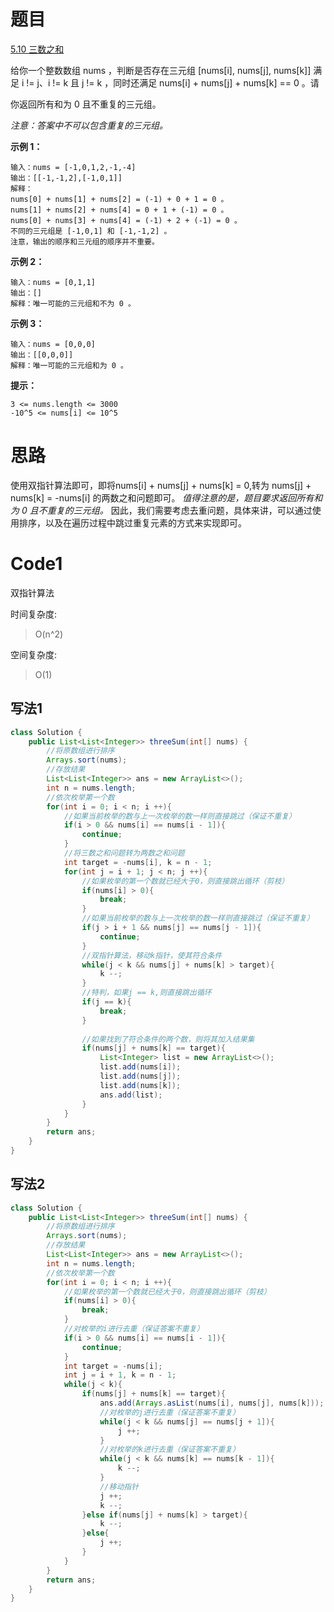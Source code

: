 # 题目
[5.10 三数之和](https://leetcode.cn/problems/3sum/)

给你一个整数数组 nums ，判断是否存在三元组 [nums[i], nums[j], nums[k]] 满足 i != j、i != k 且 j != k ，同时还满足 nums[i] + nums[j] + nums[k] == 0 。请

你返回所有和为 0 且不重复的三元组。

_注意：答案中不可以包含重复的三元组。_

**示例 1：**
``` 
输入：nums = [-1,0,1,2,-1,-4]
输出：[[-1,-1,2],[-1,0,1]]
解释：
nums[0] + nums[1] + nums[2] = (-1) + 0 + 1 = 0 。
nums[1] + nums[2] + nums[4] = 0 + 1 + (-1) = 0 。
nums[0] + nums[3] + nums[4] = (-1) + 2 + (-1) = 0 。
不同的三元组是 [-1,0,1] 和 [-1,-1,2] 。
注意，输出的顺序和三元组的顺序并不重要。
```

**示例 2：**
``` 
输入：nums = [0,1,1]
输出：[]
解释：唯一可能的三元组和不为 0 。
```

**示例 3：**
``` 
输入：nums = [0,0,0]
输出：[[0,0,0]]
解释：唯一可能的三元组和为 0 。
```


**提示：**
```
3 <= nums.length <= 3000
-10^5 <= nums[i] <= 10^5
```

# 思路
使用双指针算法即可，即将nums[i] + nums[j] + nums[k] = 0,转为 nums[j] + nums[k] = -nums[i] 的两数之和问题即可。
*值得注意的是，题目要求返回所有和为 0 且不重复的三元组。* 因此，我们需要考虑去重问题，具体来讲，可以通过使用排序，以及在遍历过程中跳过重复元素的方式来实现即可。

# Code1
双指针算法

时间复杂度:
>O(n^2)

空间复杂度:
> O(1)  

## 写法1
```java
class Solution {
    public List<List<Integer>> threeSum(int[] nums) {
        //将原数组进行排序
        Arrays.sort(nums);
        //存放结果
        List<List<Integer>> ans = new ArrayList<>();
        int n = nums.length;
        //依次枚举第一个数
        for(int i = 0; i < n; i ++){
            //如果当前枚举的数与上一次枚举的数一样则直接跳过（保证不重复）
            if(i > 0 && nums[i] == nums[i - 1]){
                continue;
            }
            //将三数之和问题转为两数之和问题
            int target = -nums[i], k = n - 1;
            for(int j = i + 1; j < n; j ++){
                //如果枚举的第一个数就已经大于0，则直接跳出循环（剪枝）
                if(nums[i] > 0){
                    break;
                }
                //如果当前枚举的数与上一次枚举的数一样则直接跳过（保证不重复）
                if(j > i + 1 && nums[j] == nums[j - 1]){
                    continue;
                }
                //双指针算法，移动k指针，使其符合条件
                while(j < k && nums[j] + nums[k] > target){
                    k --;
                }
                //特判，如果j == k,则直接跳出循环
                if(j == k){
                    break;
                }
                
                //如果找到了符合条件的两个数，则将其加入结果集
                if(nums[j] + nums[k] == target){
                    List<Integer> list = new ArrayList<>();
                    list.add(nums[i]);
                    list.add(nums[j]);
                    list.add(nums[k]);
                    ans.add(list);
                }
            }
        }
        return ans;
    }
}
```

## 写法2
```java
class Solution {
    public List<List<Integer>> threeSum(int[] nums) {
        //将原数组进行排序
        Arrays.sort(nums);
        //存放结果
        List<List<Integer>> ans = new ArrayList<>();
        int n = nums.length;
        //依次枚举第一个数
        for(int i = 0; i < n; i ++){
            //如果枚举的第一个数就已经大于0，则直接跳出循环（剪枝）
            if(nums[i] > 0){
                break;
            }
            //对枚举的i进行去重（保证答案不重复）
            if(i > 0 && nums[i] == nums[i - 1]){
                continue;
            }
            int target = -nums[i];
            int j = i + 1, k = n - 1;
            while(j < k){
                if(nums[j] + nums[k] == target){
                    ans.add(Arrays.asList(nums[i], nums[j], nums[k]));
                    //对枚举的j进行去重（保证答案不重复）
                    while(j < k && nums[j] == nums[j + 1]){
                        j ++;
                    }
                    //对枚举的k进行去重（保证答案不重复）
                    while(j < k && nums[k] == nums[k - 1]){
                        k --;
                    }
                    //移动指针
                    j ++;
                    k --;
                }else if(nums[j] + nums[k] > target){
                    k --;
                }else{
                    j ++;
                }
            }
        }
        return ans;
    }
}
```